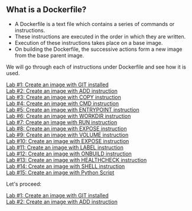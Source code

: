 ## What is a Dockerfile?

- A Dockerfile is a text file which contains a series of commands or instructions. 
- These instructions are executed in the order in which they are written.
- Execution of these instructions takes place on a base image. 
- On building the Dockerfile, the successive actions form a new image from the base parent image.

We will go through each of instructions under Dockerfile and see how it is used.

[Lab #1: Create an image with GIT installed](https://github.com/collabnix/dockerlabs/blob/master/beginners/dockerfile/lab1_dockerfile_git.md)<br>
[Lab #2: Create an image with ADD instruction](https://github.com/collabnix/dockerlabs/blob/master/beginners/dockerfile/Dockerfile-add.md)<br>
[Lab #3: Create an image with COPY instruction]()<br>
[Lab #4: Create an image with CMD instruction]()<br>
[Lab #5: Create an image with ENTRYPOINT instruction]()<br>
[Lab #6: Create an image with WORKDIR instruction]()<br>
[Lab #7: Create an image with RUN instruction]()<br>
[Lab #8: Create an image with EXPOSE instruction]()<br>
[Lab #9: Create an image with VOLUME instruction]()<br>
[Lab #10: Create an image with EXPOSE instruction]()<br>
[Lab #11: Create an image with LABEL instruction]()<br>
[Lab #12: Create an image with ONBUILD instruction]()<br>
[Lab #13: Create an image with HEALTHCHECK instruction]()<br>
[Lab #14: Create an image with SHELL instruction]()<br>
[Lab #15: Create an image with Python Script]()<br>

Let's proceed:

[Lab #1: Create an image with GIT installed](https://github.com/collabnix/dockerlabs/blob/master/beginners/dockerfile/lab1_dockerfile_git.md)<br>
[Lab #2: Create an image with ADD instruction](https://github.com/collabnix/dockerlabs/blob/master/beginners/dockerfile/Dockerfile-add.md)<br>


